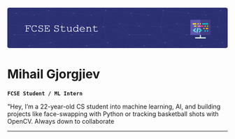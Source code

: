![Header](./BRATU.png)
# Mihail Gjorgjiev

**`FCSE Student / ML Intern`**

"Hey, I’m a 22-year-old CS student into machine learning, AI, 
and building projects like face-swapping with Python or tracking basketball shots with OpenCV. 
Always down to collaborate




---

<!--
**mgorgiev/mgorgiev** is a ✨ _special_ ✨ repository because its `README.md` (this file) appears on your GitHub profile.

Here are some ideas to get you started:

- 🔭 I’m currently working on ...
- 🌱 I’m currently learning ...
- 👯 I’m looking to collaborate on ...
- 🤔 I’m looking for help with ...
- 💬 Ask me about ...
- 📫 How to reach me: ...
- 😄 Pronouns: ...
- ⚡ Fun fact: ...
-->
